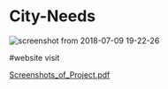 # City-Needs
![screenshot from 2018-07-09 19-22-26](https://user-images.githubusercontent.com/37739705/42454912-70c7dca6-83ae-11e8-9de8-bad9f11dd464.png)

#website visit

[Screenshots_of_Project.pdf](https://github.com/aks97cs/City-Needs/files/2176647/Screenshots_of_Project.pdf)



